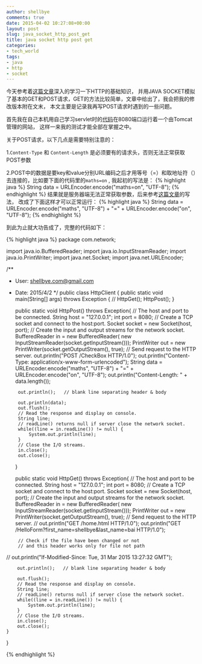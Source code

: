 ```yaml
---
author: shellbye
comments: true
date: 2015-04-02 10:27:08+00:00
layout: post
slug: java_socket_http_post_get
title: java socket http post get
categories:
- tech_world
tags:
- java
- http
- socket
---
```



今天参考着[这篇文章](https://www3.ntu.edu.sg/home/ehchua/programming/webprogramming/HTTP_Basics.html)深入的学习一下HTTP的基础知识，
并用JAVA SOCKET模拟了基本的GET和POST请求，GET的方法比较简单，文章中给出了，我会把我的修改版本附在文末，
本文主要是记录我再写POST请求时遇到的一些问题。

首先我在自己本机用自己学习servlet时的[代码](https://github.com/Shellbye/ServletHelloWorld)在8080端口运行着一个由Tomcat管理的网站，
这样一来我的测试才能全部在掌握之中。

关于POST请求，以下几点是需要特别注意的：

1.```Content-Type``` 和 ```Content-Length``` 是必须要有的请求头，否则无法正常获取POST参数

2.POST中的数据是要key和value分别URL编码之后才用等号（=）和取地址符（）去连接的，比如要下面的代码里的```maths=on``` ,
我起初的写法是：
{% highlight java %}
String data = URLEncoder.encode("maths=on", "UTF-8");
{% endhighlight %}
结果就是服务器端无法正常获取参数，后来参考[这篇文章](http://www.java2s.com/Tutorial/Java/0320__Network/SendingaPOSTRequestUsingaSocket.htm)的写法，
改成了下面这样才可以正常运行：
{% highlight java %}
String data = URLEncoder.encode("maths", "UTF-8") + "=" + URLEncoder.encode("on", "UTF-8");
{% endhighlight %}

到此为止就大功告成了，完整的代码如下：

{% highlight java %}
package com.network;

import java.io.BufferedReader;
import java.io.InputStreamReader;
import java.io.PrintWriter;
import java.net.Socket;
import java.net.URLEncoder;

/**
 * User: shellbye.com@gmail.com
 * Date: 2015/4/2
 */
public class HttpClient {
    public static void main(String[] args) throws Exception {
//        HttpGet();
        HttpPost();
    }

    public static void HttpPost() throws Exception{
        // The host and port to be connected.
        String host = "127.0.0.1";
        int port = 8080;
        // Create a TCP socket and connect to the host:port.
        Socket socket = new Socket(host, port);
        // Create the input and output streams for the network socket.
        BufferedReader in
                = new BufferedReader(
                new InputStreamReader(socket.getInputStream()));
        PrintWriter out
                = new PrintWriter(socket.getOutputStream(), true);
        // Send request to the HTTP server.
        out.println("POST /CheckBox HTTP/1.0");
        out.println("Content-Type: application/x-www-form-urlencoded");
        String data = URLEncoder.encode("maths", "UTF-8") + "=" + URLEncoder.encode("on", "UTF-8");
        out.println("Content-Length: " + data.length());

        out.println();   // blank line separating header & body

        out.println(data);
        out.flush();
        // Read the response and display on console.
        String line;
        // readLine() returns null if server close the network socket.
        while((line = in.readLine()) != null) {
            System.out.println(line);
        }
        // Close the I/O streams.
        in.close();
        out.close();
    }

    public static void HttpGet() throws Exception{
        // The host and port to be connected.
        String host = "127.0.0.1";
        int port = 8080;
        // Create a TCP socket and connect to the host:port.
        Socket socket = new Socket(host, port);
        // Create the input and output streams for the network socket.
        BufferedReader in
                = new BufferedReader(
                new InputStreamReader(socket.getInputStream()));
        PrintWriter out
                = new PrintWriter(socket.getOutputStream(), true);
        // Send request to the HTTP server.
//        out.println("GET /home.html HTTP/1.0");
        out.println("GET /HelloForm?first_name=shellbye&last_name=bai HTTP/1.0");

        // Check if the file have been changed or not
        // and this header works only for file not path
//        out.println("If-Modified-Since: Tue, 31 Mar 2015 13:27:32 GMT");

        out.println();   // blank line separating header & body

        out.flush();
        // Read the response and display on console.
        String line;
        // readLine() returns null if server close the network socket.
        while((line = in.readLine()) != null) {
            System.out.println(line);
        }
        // Close the I/O streams.
        in.close();
        out.close();
    }
}

{% endhighlight %}